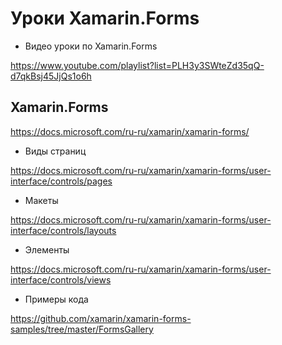 # Уроки Xamarin.Forms

* Видео уроки по Xamarin.Forms

https://www.youtube.com/playlist?list=PLH3y3SWteZd35qQ-d7qkBsj45JjQs1o6h

## Xamarin.Forms

https://docs.microsoft.com/ru-ru/xamarin/xamarin-forms/

* Виды страниц

https://docs.microsoft.com/ru-ru/xamarin/xamarin-forms/user-interface/controls/pages

* Макеты

https://docs.microsoft.com/ru-ru/xamarin/xamarin-forms/user-interface/controls/layouts

* Элементы

https://docs.microsoft.com/ru-ru/xamarin/xamarin-forms/user-interface/controls/views

* Примеры кода

https://github.com/xamarin/xamarin-forms-samples/tree/master/FormsGallery